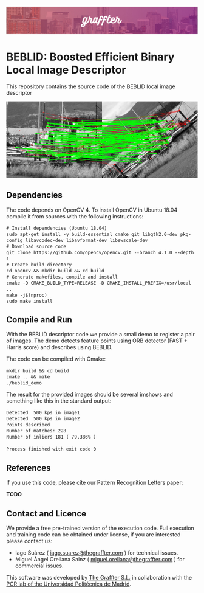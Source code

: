![Graffter Banner](imgs/banner.jpg)
# BEBLID: Boosted Efficient Binary Local Image Descriptor
This repository contains the source code of the BEBLID local image descriptor


![BEBLID Matching Result](imgs/inliners_img.jpg)

## Dependencies

The code depends on OpenCV 4. To install OpenCV in Ubuntu 18.04 compile it from sources with the following instructions:

```shell script
# Install dependencies (Ubuntu 18.04)
sudo apt-get install -y build-essential cmake git libgtk2.0-dev pkg-config libavcodec-dev libavformat-dev libswscale-dev
# Download source code
git clone https://github.com/opencv/opencv.git --branch 4.1.0 --depth 1
# Create build directory
cd opencv && mkdir build && cd build
# Generate makefiles, compile and install
cmake -D CMAKE_BUILD_TYPE=RELEASE -D CMAKE_INSTALL_PREFIX=/usr/local ..
make -j$(nproc)
sudo make install
```

## Compile and Run

With the BEBLID descriptor code we provide a small demo to register a pair of images. 
The demo detects feature points using ORB detector (FAST + Harris score) and describes using BEBLID. 

The code can be compiled with Cmake:

```shell script
mkdir build && cd build
cmake .. && make
./beblid_demo
```

The result for the provided images should be several imshows and something like this in the standard output:

```
Detected  500 kps in image1
Detected  500 kps in image2
Points described
Number of matches: 228
Number of inliers 181 ( 79.386% )

Process finished with exit code 0
```

## References

If you use this code, please cite our Pattern Recognition Letters paper:

**TODO**

## Contact and Licence
We provide a free pre-trained version of the execution code. Full execution and training code can be obtained under license, if you are interested please contact us:

* Iago Suárez ( iago.suarez@thegraffter.com ) for technical issues.
* Miguel Ángel Orellana Sainz ( miguel.orellana@thegraffter.com ) for commercial issues.

This software was developed by [The Graffter S.L.](http://www.thegraffter.com) in collaboration with the [PCR lab of the Universidad Politécnica de Madrid](http://www.dia.fi.upm.es/~pcr/research.html).
